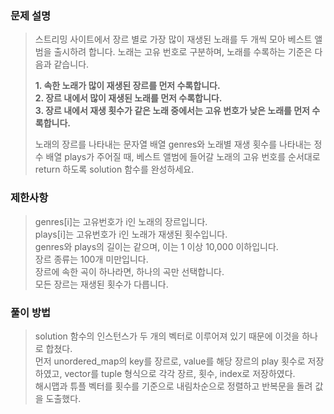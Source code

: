 ### 문제 설명

> 스트리밍 사이트에서 장르 별로 가장 많이 재생된 노래를 두 개씩 모아 베스트 앨범을 출시하려 합니다. 노래는 고유 번호로 구분하며, 노래를 수록하는 기준은 다음과 같습니다.
> 
> **1. 속한 노래가 많이 재생된 장르를 먼저 수록합니다.  
> 2. 장르 내에서 많이 재생된 노래를 먼저 수록합니다.  
> 3. 장르 내에서 재생 횟수가 같은 노래 중에서는 고유 번호가 낮은 노래를 먼저 수록합니다.**
> 
> 노래의 장르를 나타내는 문자열 배열 genres와 노래별 재생 횟수를 나타내는 정수 배열 plays가 주어질 때, 베스트 앨범에 들어갈 노래의 고유 번호를 순서대로 return 하도록 solution 함수를 완성하세요.

### 제한사항

> genres[i]는 고유번호가 i인 노래의 장르입니다.  
> plays[i]는 고유번호가 i인 노래가 재생된 횟수입니다.  
> genres와 plays의 길이는 같으며, 이는 1 이상 10,000 이하입니다.  
> 장르 종류는 100개 미만입니다.  
> 장르에 속한 곡이 하나라면, 하나의 곡만 선택합니다.  
> 모든 장르는 재생된 횟수가 다릅니다.  

### 풀이 방법

> solution 함수의 인스턴스가 두 개의 벡터로 이루어져 있기 때문에 이것을 하나로 합쳤다.  
> 먼저 unordered_map의 key를 장르로, value를 해당 장르의 play 횟수로 저장하였고, vector를 tuple 형식으로 각각 장르, 횟수, index로 저장하였다.  
> 해시맵과 튜플 벡터를 횟수를 기준으로 내림차순으로 정렬하고 반복문을 돌려 값을 도출했다.  
> 
